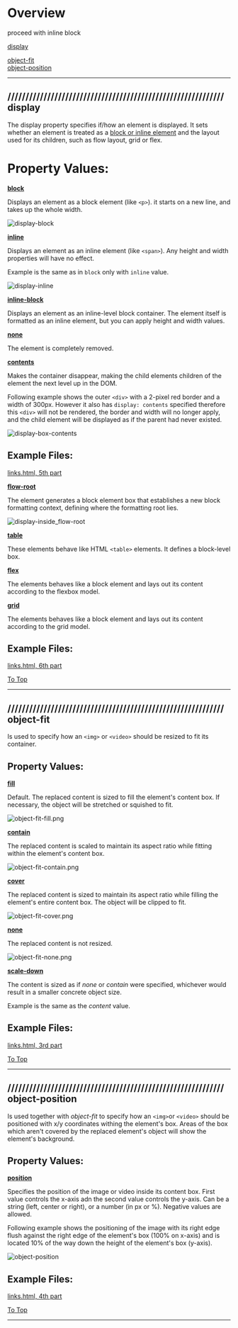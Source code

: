 # Overview

proceed with inline block

[display](#-display) <br>

<!-- [display-box](#-display-box) <br>
[display-inside](#-display-inside) <br> -->

[object-fit](#-object-fit) <br>
[object-position](#-object-position) <br>

<hr>

## //////////////////////////////////////////////////////////// display

The display property specifies if/how an element is displayed. It sets whether an element is treated as a <ins>block or inline element</ins> and the layout used for its children, such as flow layout, grid or flex.

# Property Values:

<ins>**block**</ins>

Displays an element as a block element (like `<p>`). it starts on a new line, and takes up the whole width.

![display-block](pics/display-block.png)

<ins>**inline**</ins>

Displays an element as an inline element (like `<span>`). Any height and width properties will have no effect.

Example is the same as in `block` only with `inline` value.

![display-inline](pics/display-inline.png)

<ins>**inline-block**</ins>

Displays an element as an inline-level block container. The element itself is formatted as an inline element, but you can apply height and width values.

<ins>**none**</ins>

The element is completely removed.

<ins>**contents**</ins>

Makes the container disappear, making the child elements children of the element the next level up in the DOM.

Following example shows the outer `<div>` with a 2-pixel red border and a width of 300px. However it also has `display: contents` specified therefore this `<div>` will not be rendered, the border and width will no longer apply, and the child element will be displayed as if the parent had never existed.

![display-box-contents](pics/display-box-contents.png)

## Example Files:

[links.html, 5th part](html/links.html) <br>

<ins>**flow-root**</ins>

The element generates a block element box that establishes a new block formatting context, defining where the formatting root lies.

![display-inside_flow-root](pics/display-inside_flow-root.png)

<ins>**table**</ins>

These elements behave like HTML `<table>` elements. It defines a block-level box.

<ins>**flex**</ins>

The elements behaves like a block element and lays out its content according to the flexbox model.

<ins>**grid**</ins>

The elements behaves like a block element and lays out its content according to the grid model.

## Example Files:

[links.html, 6th part](html/links.html) <br>

[To Top](#overview)

<hr>

## //////////////////////////////////////////////////////////// object-fit

Is used to specify how an `<img>` or `<video>` should be resized to fit its container.

## Property Values:

<ins>**fill**</ins>

Default. The replaced content is sized to fill the element's content box. If necessary, the object will be stretched or squished to fit.

![object-fit-fill.png](pics/object-fit-fill.png)

<ins>**contain**</ins>

The replaced content is scaled to maintain its aspect ratio while fitting within the element's content box.

![object-fit-contain.png](pics/object-fit-contain.png)

<ins>**cover**</ins>

The replaced content is sized to maintain its aspect ratio while filling the element's entire content box. The object will be clipped to fit.

![object-fit-cover.png](pics/object-fit-cover.png)

<ins>**none**</ins>

The replaced content is not resized.

![object-fit-none.png](pics/object-fit-none.png)

<ins>**scale-down**</ins>

The content is sized as if _none_ or _contain_ were specified, whichever would result in a smaller concrete object size.

Example is the same as the _content_ value.

## Example Files:

[links.html, 3rd part](html/links.html) <br>

[To Top](#overview)

<hr>

## //////////////////////////////////////////////////////////// object-position

Is used together with _object-fit_ to specify how an `<img>`or `<video>` should be positioned with x/y coordinates withing the element's box. Areas of the box which aren't covered by the replaced element's object will show the element's background.

## Property Values:

<ins>**position**</ins>

Specifies the position of the image or video inside its content box. First value controls the x-axis adn the second value controls the y-axis. Can be a string (left, center or right), or a number (in px or %). Negative values are allowed.

Following example shows the positioning of the image with its right edge flush against the right edge of the element's box (100% on x-axis) and is located 10% of the way down the height of the element's box (y-axis).

![object-position](pics/object-position.png)

## Example Files:

[links.html, 4th part](html/links.html) <br>

[To Top](#overview)

<hr>
